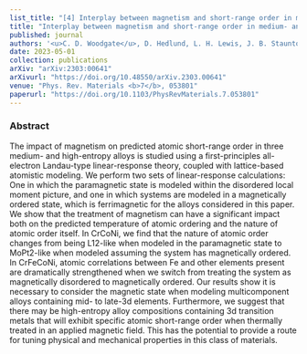 ```yaml
---
list_title: "[4] Interplay between magnetism and short-range order in medium- and high-entropy alloys: CrCoNi, CrFeCoNi, and CrMnFeCoNi"
title: "Interplay between magnetism and short-range order in medium- and high-entropy alloys: CrCoNi, CrFeCoNi, and CrMnFeCoNi"
published: journal
authors: '<u>C. D. Woodgate</u>, D. Hedlund, L. H. Lewis, J. B. Staunton'
date: 2023-05-01
collection: publications
arXiv: "arXiv:2303:00641"
arXivurl: "https://doi.org/10.48550/arXiv.2303.00641"
venue: "Phys. Rev. Materials <b>7</b>, 053801"
paperurl: "https://doi.org/10.1103/PhysRevMaterials.7.053801"
---
```


<h3>Abstract</h3>
The impact of magnetism on predicted atomic short-range order in three medium- and high-entropy alloys is studied using a first-principles all-electron Landau-type linear-response theory, coupled with lattice-based atomistic modeling. We perform two sets of linear-response calculations: One in which the paramagnetic state is modeled within the disordered local moment picture, and one in which systems are modeled in a magnetically ordered state, which is ferrimagnetic for the alloys considered in this paper. We show that the treatment of magnetism can have a significant impact both on the predicted temperature of atomic ordering and the nature of atomic order itself. In CrCoNi, we find that the nature of atomic order changes from being L12-like when modeled in the paramagnetic state to MoPt2-like when modeled assuming the system has magnetically ordered. In CrFeCoNi, atomic correlations between Fe and other elements present are dramatically strengthened when we switch from treating the system as magnetically disordered to magnetically ordered. Our results show it is necessary to consider the magnetic state when modeling multicomponent alloys containing mid- to late-3d elements. Furthermore, we suggest that there may be high-entropy alloy compositions containing 3d transition metals that will exhibit specific atomic short-range order when thermally treated in an applied magnetic field. This has the potential to provide a route for tuning physical and mechanical properties in this class of materials.
